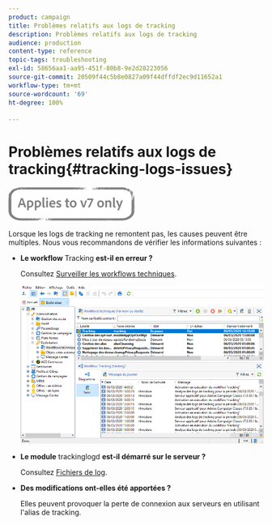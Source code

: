 ```yaml
---
product: campaign
title: Problèmes relatifs aux logs de tracking
description: Problèmes relatifs aux logs de tracking
audience: production
content-type: reference
topic-tags: troubleshooting
exl-id: 58656aa1-aa95-451f-80b8-9e2d28223056
source-git-commit: 20509f44c5b8e0827a09f44dffdf2ec9d11652a1
workflow-type: tm+mt
source-wordcount: '69'
ht-degree: 100%

---
```


# Problèmes relatifs aux logs de tracking{#tracking-logs-issues}

![](../../assets/v7-only.svg)

Lorsque les logs de tracking ne remontent pas, les causes peuvent être multiples. Nous vous recommandons de vérifier les informations suivantes :

* **Le workflow** Tracking **est-il en erreur ?**

   Consultez [Surveiller les workflows techniques](../../workflow/using/monitoring-technical-workflows.md).

   ![](assets/tracking_scheduled_task.png)

* **Le module** trackinglogd **est-il démarré sur le serveur ?**

   Consultez [Fichiers de log](../../production/using/log-files.md).

* **Des modifications ont-elles été apportées ?**

   Elles peuvent provoquer la perte de connexion aux serveurs en utilisant l&#39;alias de tracking.
